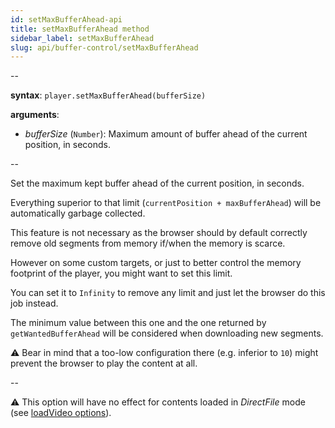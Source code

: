 ```yaml
---
id: setMaxBufferAhead-api
title: setMaxBufferAhead method
sidebar_label: setMaxBufferAhead
slug: api/buffer-control/setMaxBufferAhead
---
```


--

**syntax**: `player.setMaxBufferAhead(bufferSize)`

**arguments**:

- _bufferSize_ (`Number`): Maximum amount of buffer ahead of the current
  position, in seconds.

--

Set the maximum kept buffer ahead of the current position, in seconds.

Everything superior to that limit (`currentPosition + maxBufferAhead`) will
be automatically garbage collected.

This feature is not necessary as the browser should by default correctly
remove old segments from memory if/when the memory is scarce.

However on some custom targets, or just to better control the memory footprint
of the player, you might want to set this limit.

You can set it to `Infinity` to remove any limit and just let the browser do
this job instead.

The minimum value between this one and the one returned by
`getWantedBufferAhead` will be considered when downloading new segments.

:warning: Bear in mind that a too-low configuration there (e.g. inferior to
`10`) might prevent the browser to play the content at all.

--

:warning: This option will have no effect for contents loaded in _DirectFile_
mode (see [loadVideo options](./loadVideo_options.md#prop-transport)).
